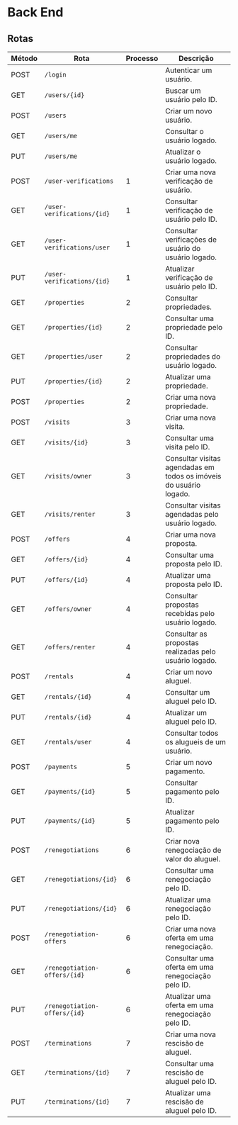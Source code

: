 # Back End

## Rotas

| Método | Rota                         | Processo | Descrição                                                          |
| ------ | ---------------------------- | -------- | ------------------------------------------------------------------ |
| POST   | `/login`                     |          | Autenticar um usuário.                                             |
| GET    | `/users/{id}`                |          | Buscar um usuário pelo ID.                                         |
| POST   | `/users`                     |          | Criar um novo usuário.                                             |
| GET    | `/users/me`                  |          | Consultar o usuário logado.                                        |
| PUT    | `/users/me`                  |          | Atualizar o usuário logado.                                        |
| POST   | `/user-verifications`        | 1        | Criar uma nova verificação de usuário.                             |
| GET    | `/user-verifications/{id}`   | 1        | Consultar verificação de usuário pelo ID.                          |
| GET    | `/user-verifications/user`   | 1        | Consultar verificações de usuário do usuário logado.               |
| PUT    | `/user-verifications/{id}`   | 1        | Atualizar verificação de usuário pelo ID.                          |
| GET    | `/properties`                | 2        | Consultar propriedades.                                            |
| GET    | `/properties/{id}`           | 2        | Consultar uma propriedade pelo ID.                                 |
| GET    | `/properties/user`           | 2        | Consultar propriedades do usuário logado.                          |
| PUT    | `/properties/{id}`           | 2        | Atualizar uma propriedade.                                         |
| POST   | `/properties`                | 2        | Criar uma nova propriedade.                                        |
| POST   | `/visits`                    | 3        | Criar uma nova visita.                                             |
| GET    | `/visits/{id}`               | 3        | Consultar uma visita pelo ID.                                      |
| GET    | `/visits/owner`              | 3        | Consultar visitas agendadas em todos os imóveis do usuário logado. |
| GET    | `/visits/renter`             | 3        | Consultar visitas agendadas pelo usuário logado.                   |
| POST   | `/offers`                    | 4        | Criar uma nova proposta.                                           |
| GET    | `/offers/{id}`               | 4        | Consultar uma proposta pelo ID.                                    |
| PUT    | `/offers/{id}`               | 4        | Atualizar uma proposta pelo ID.                                    |
| GET    | `/offers/owner`              | 4        | Consultar propostas recebidas pelo usuário logado.                 |
| GET    | `/offers/renter`             | 4        | Consultar as propostas realizadas pelo usuário logado.             |
| POST   | `/rentals`                   | 4        | Criar um novo aluguel.                                             |
| GET    | `/rentals/{id}`              | 4        | Consultar um aluguel pelo ID.                                      |
| PUT    | `/rentals/{id}`              | 4        | Atualizar um aluguel pelo ID.                                      |
| GET    | `/rentals/user`              | 4        | Consultar todos os alugueis de um usuário.                         |
| POST   | `/payments`                  | 5        | Criar um novo pagamento.                                           |
| GET    | `/payments/{id}`             | 5        | Consultar pagamento pelo ID.                                       |
| PUT    | `/payments/{id}`             | 5        | Atualizar pagamento pelo ID.                                       |
| POST   | `/renegotiations`            | 6        | Criar nova renegociação de valor do aluguel.                       |
| GET    | `/renegotiations/{id}`       | 6        | Consultar uma renegociação pelo ID.                                |
| PUT    | `/renegotiations/{id}`       | 6        | Atualizar uma renegociação pelo ID.                                |
| POST   | `/renegotiation-offers`      | 6        | Criar uma nova oferta em uma renegociação.                         |
| GET    | `/renegotiation-offers/{id}` | 6        | Consultar uma oferta em uma renegociação pelo ID.                  |
| PUT    | `/renegotiation-offers/{id}` | 6        | Atualizar uma oferta em uma renegociação pelo ID.                  |
| POST   | `/terminations`              | 7        | Criar uma nova rescisão de aluguel.                                |
| GET    | `/terminations/{id}`         | 7        | Consultar uma rescisão de aluguel pelo ID.                         |
| PUT    | `/terminations/{id}`         | 7        | Atualizar uma rescisão de aluguel pelo ID.                         |
